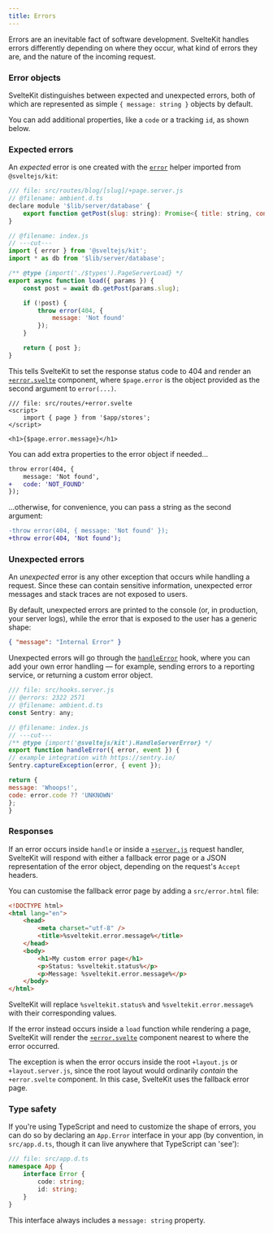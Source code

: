 ```yaml
---
title: Errors
---
```


Errors are an inevitable fact of software development. SvelteKit handles errors differently depending on where they occur, what kind of errors they are, and the nature of the incoming request.

### Error objects

SvelteKit distinguishes between expected and unexpected errors, both of which are represented as simple `{ message: string }` objects by default.

You can add additional properties, like a `code` or a tracking `id`, as shown below.

### Expected errors

An _expected_ error is one created with the [`error`](/docs/modules#sveltejs-kit-error) helper imported from `@sveltejs/kit`:

```js
/// file: src/routes/blog/[slug]/+page.server.js
// @filename: ambient.d.ts
declare module '$lib/server/database' {
	export function getPost(slug: string): Promise<{ title: string, content: string } | undefined>
}

// @filename: index.js
// ---cut---
import { error } from '@sveltejs/kit';
import * as db from '$lib/server/database';

/** @type {import('./$types').PageServerLoad} */
export async function load({ params }) {
	const post = await db.getPost(params.slug);

	if (!post) {
		throw error(404, {
			message: 'Not found'
		});
	}

	return { post };
}
```

This tells SvelteKit to set the response status code to 404 and render an [`+error.svelte`](/docs/routing#error) component, where `$page.error` is the object provided as the second argument to `error(...)`.

```svelte
/// file: src/routes/+error.svelte
<script>
	import { page } from '$app/stores';
</script>

<h1>{$page.error.message}</h1>
```

You can add extra properties to the error object if needed...

```diff
throw error(404, {
	message: 'Not found',
+	code: 'NOT_FOUND'
});
```

...otherwise, for convenience, you can pass a string as the second argument:

```diff
-throw error(404, { message: 'Not found' });
+throw error(404, 'Not found');
```

### Unexpected errors

An _unexpected_ error is any other exception that occurs while handling a request. Since these can contain sensitive information, unexpected error messages and stack traces are not exposed to users.

By default, unexpected errors are printed to the console (or, in production, your server logs), while the error that is exposed to the user has a generic shape:

```json
{ "message": "Internal Error" }
```

Unexpected errors will go through the [`handleError`](/docs/hooks#shared-hooks-handleerror) hook, where you can add your own error handling — for example, sending errors to a reporting service, or returning a custom error object. 

```js
/// file: src/hooks.server.js
// @errors: 2322 2571
// @filename: ambient.d.ts
const Sentry: any;

// @filename: index.js
// ---cut---
/** @type {import('@sveltejs/kit').HandleServerError} */
export function handleError({ error, event }) {
// example integration with https://sentry.io/
Sentry.captureException(error, { event });

return {
message: 'Whoops!',
code: error.code ?? 'UNKNOWN'
};
}
```

### Responses

If an error occurs inside `handle` or inside a [`+server.js`](/docs/routing#server) request handler, SvelteKit will respond with either a fallback error page or a JSON representation of the error object, depending on the request's `Accept` headers.

You can customise the fallback error page by adding a `src/error.html` file:

```html
<!DOCTYPE html>
<html lang="en">
	<head>
		<meta charset="utf-8" />
		<title>%sveltekit.error.message%</title>
	</head>
	<body>
		<h1>My custom error page</h1>
		<p>Status: %sveltekit.status%</p>
		<p>Message: %sveltekit.error.message%</p>
	</body>
</html>
```

SvelteKit will replace `%sveltekit.status%` and `%sveltekit.error.message%` with their corresponding values.

If the error instead occurs inside a `load` function while rendering a page, SvelteKit will render the [`+error.svelte`](/docs/routing#error) component nearest to where the error occurred.

The exception is when the error occurs inside the root `+layout.js` or `+layout.server.js`, since the root layout would ordinarily _contain_ the `+error.svelte` component. In this case, SvelteKit uses the fallback error page.

### Type safety

If you're using TypeScript and need to customize the shape of errors, you can do so by declaring an `App.Error` interface in your app (by convention, in `src/app.d.ts`, though it can live anywhere that TypeScript can 'see'):

```ts
/// file: src/app.d.ts
namespace App {
	interface Error {
		code: string;
		id: string;
	}
}
```

This interface always includes a `message: string` property.